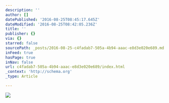 ```yaml
---
description: ''
author: []
datePublished: '2016-08-25T08:45:17.645Z'
dateModified: '2016-08-25T08:42:05.236Z'
title: ''
publisher: {}
via: {}
starred: false
sourcePath: _posts/2016-08-25-c4fadab7-505a-4b94-aaac-e8d3e020e689.md
inFeed: true
hasPage: true
inNav: false
url: c4fadab7-505a-4b94-aaac-e8d3e020e689/index.html
_context: 'http://schema.org'
_type: Article

---
```

![](https://the-grid-user-content.s3-us-west-2.amazonaws.com/6b721b70-4f8f-42ab-b9e4-b8bd41aad3bf.jpg)